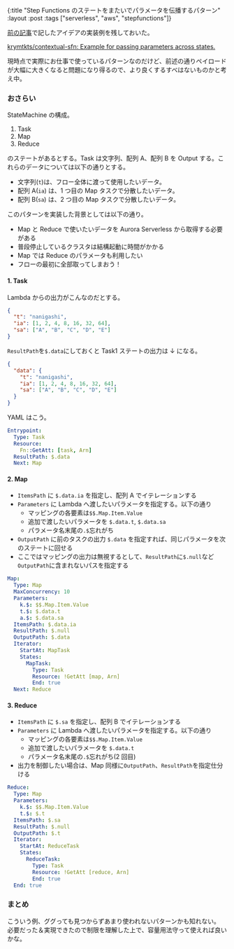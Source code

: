 {:title "Step Functions のステートをまたいでパラメータを伝播するパターン"
:layout :post
:tags ["serverless", "aws", "stepfunctions"]}

[前の記事](2020-04-30-context-like-sfn)で記したアイデアの実装例を残しておいた。

[krymtkts/contextual-sfn: Example for passing parameters across states.](https://github.com/krymtkts/contextual-sfn)

現時点で実際にお仕事で使っているパターンなのだけど、前述の通りペイロードが大幅に大きくなると問題になり得るので、より良くするすべはないものかと考え中。

### おさらい

StateMachine の構成。

1. Task
2. Map
3. Reduce

のステートがあるとする。Task は文字列、配列 A、配列 B を Output する。これらのデータについては以下の通りとする。

- 文字列(`t`)は、フロー全体に渡って使用したいデータ。
- 配列 A(`ia`) は、1 つ目の Map タスクで分散したいデータ。
- 配列 B(`sa`) は、2 つ目の Map タスクで分散したいデータ。

このパターンを実装した背景としては以下の通り。

- Map と Reduce で使いたいデータを Aurora Serverless から取得する必要がある
- 普段停止しているクラスタは結構起動に時間がかかる
- Map では Reduce のパラメータも利用したい
- フローの最初に全部取ってしまおう！

#### 1. Task

Lambda からの出力がこんなのだとする。

```json
{
  "t": "nanigashi",
  "ia": [1, 2, 4, 8, 16, 32, 64],
  "sa": ["A", "B", "C", "D", "E"]
}
```

`ResultPath`を`$.data`にしておくと Task1 ステートの出力は ↓ になる。

```json
{
  "data": {
    "t": "nanigashi",
    "ia": [1, 2, 4, 8, 16, 32, 64],
    "sa": ["A", "B", "C", "D", "E"]
  }
}
```

YAML はこう。

```yml
Entrypoint:
  Type: Task
  Resource:
    Fn::GetAtt: [task, Arn]
  ResultPath: $.data
  Next: Map
```

#### 2. Map

- `ItemsPath` に `$.data.ia` を指定し、配列 A でイテレーションする
- `Parameters` に Lambda へ渡したいパラメータを指定する。以下の通り
  - マッピングの各要素は`$$.Map.Item.Value`
  - 追加で渡したいパラメータを `$.data.t`, `$.data.sa`
  - パラメータ名末尾の`.$`忘れがち
- `OutputPath` に前のタスクの出力 `$.data` を指定すれば、同じパラメータを次のステートに回せる
- ここではマッピングの出力は無視するとして、`ResultPath`に`$.null`など`OutputPath`に含まれないパスを指定する

```yml
Map:
  Type: Map
  MaxConcurrency: 10
  Parameters:
    k.$: $$.Map.Item.Value
    t.$: $.data.t
    a.$: $.data.sa
  ItemsPath: $.data.ia
  ResultPath: $.null
  OutputPath: $.data
  Iterator:
    StartAt: MapTask
    States:
      MapTask:
        Type: Task
        Resource: !GetAtt [map, Arn]
        End: true
  Next: Reduce
```

#### 3. Reduce

- `ItemsPath` に `$.sa` を指定し、配列 B でイテレーションする
- `Parameters` に Lambda へ渡したいパラメータを指定する。以下の通り
  - マッピングの各要素は`$$.Map.Item.Value`
  - 追加で渡したいパラメータを `$.data.t`
  - パラメータ名末尾の`.$`忘れがち(2 回目)
- 出力を制御したい場合は、Map 同様に`OutputPath`、`ResultPath`を指定仕分ける

```yml
Reduce:
  Type: Map
  Parameters:
    k.$: $$.Map.Item.Value
    t.$: $.t
  ItemsPath: $.sa
  ResultPath: $.null
  OutputPath: $.t
  Iterator:
    StartAt: ReduceTask
    States:
      ReduceTask:
        Type: Task
        Resource: !GetAtt [reduce, Arn]
        End: true
  End: true
```

### まとめ

こういう例、ググっても見つからずあまり使われないパターンかも知れない。
必要だった＆実現できたので制限を理解した上で、容量用法守って使えれば良いかな。
